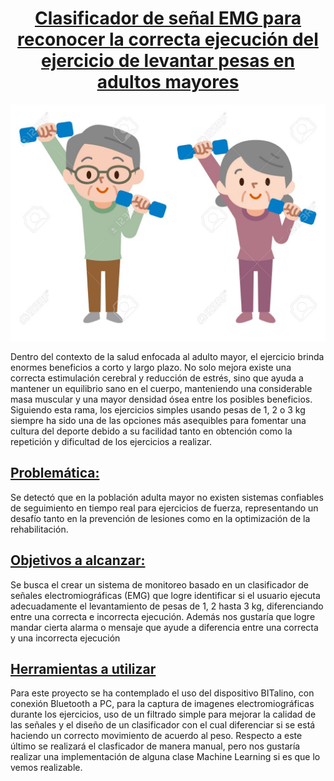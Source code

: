 <h1 align="center"><ins> Clasificador de señal EMG para reconocer la correcta ejecución del ejercicio de levantar pesas en adultos mayores </ins></h1>

<p align="center">
  <img src="Otros/Old couple.jpg"/>
</p>

Dentro del contexto de la salud enfocada al adulto mayor, el ejercicio brinda enormes beneficios a corto y largo plazo. No solo mejora existe una correcta estimulación
cerebral y reducción de estrés, sino que ayuda a mantener un equilibrio sano en el cuerpo, manteniendo una considerable masa muscular y una mayor densidad ósea entre los
posibles beneficios. Siguiendo esta rama, los ejercicios simples usando pesas de 1, 2 o 3 kg siempre ha sido una de las opciones más asequibles para fomentar una cultura
del deporte debido a su facilidad tanto en obtención como la repetición y dificultad de los ejercicios a realizar.

## <ins> Problemática: </ins>  ## 
Se detectó que en la población adulta mayor no existen sistemas confiables de seguimiento en tiempo real para ejercicios de fuerza, representando un desafío tanto en
la prevención de lesiones como en la optimización de la rehabilitación.

## <ins> Objetivos a alcanzar: </ins>  ## 
Se busca el crear un sistema de monitoreo basado en un clasificador de señales electromiográficas (EMG) que logre identificar si el usuario ejecuta adecuadamente el 
levantamiento de pesas de 1, 2 hasta 3 kg, diferenciando entre una correcta e incorrecta ejecución. Además nos gustaría que logre mandar cierta alarma o mensaje que 
ayude a diferencia entre una correcta y una incorrecta ejecución

## <ins> Herramientas a utilizar </ins>  ## 
Para este proyecto se ha contemplado el uso del dispositivo BITalino, con conexión Bluetooth a PC, para la captura de imagenes electromiográficas durante los ejercicios, uso de un filtrado simple para mejorar la calidad de las señales y el diseño de un clasificador con el cual diferenciar si se está haciendo un correcto 
movimiento de acuerdo al peso. Respecto a este último se realizará el clasficador de manera manual, pero nos gustaría realizar una implementación de alguna clase Machine Learning si es que lo vemos realizable.

